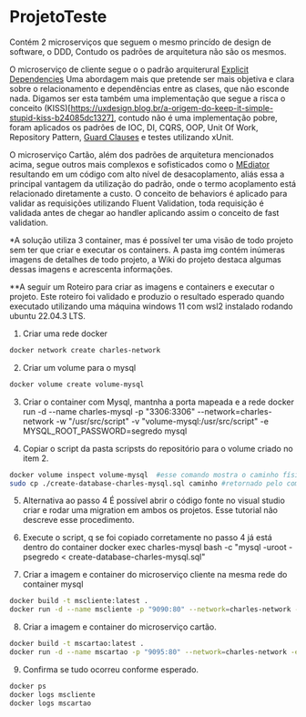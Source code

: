 # ProjetoTeste
Contém 2 microserviços que seguem o mesmo princído de design de software, o DDD, Contudo os padrões de arquitetura não são os mesmos. 

O microserviço de cliente segue o o padrão arquiterural [Explicit Dependencies](https://learn.microsoft.com/en-us/dotnet/architecture/modern-web-apps-azure/architectural-principles) Uma abordagem mais que pretende ser mais objetiva e clara sobre o relacionamento e dependências entre as clases, que não esconde nada. Digamos ser esta também uma implementação que segue a risca o conceito (KISS)[https://uxdesign.blog.br/a-origem-do-keep-it-simple-stupid-kiss-b24085dc1327], contudo não é uma implementação pobre, foram aplicados os padrões de IOC, DI, CQRS, OOP, Unit Of Work, Repository Pattern, [Guard Clauses](https://maiconheck.io/krafted/articles/guards.html) e testes utilizando xUnit.

O microserviço Cartão, além dos padrões de arquitetura mencionados acima, segue outros mais complexos e sofisticados como o [MEdiator](https://medium.com/tableless/mediatr-com-asp-net-core-7b98ba0ca640) resultando em um código com alto nível de desacoplamento, aliás essa a principal vantagem da utilização do padrão, onde o termo acoplamento está relacionado diretamente a custo. O conceito de behaviors é aplicado para validar as requisições utilizando Fluent Validation, toda requisição é validada antes de chegar ao handler aplicando assim o conceito de fast validation.

*A solução utiliza 3 container, mas é possível ter uma visão de todo projeto sem ter que criar e executar os containers. A pasta img contém inúmeras imagens de detalhes de todo projeto, a Wiki do projeto destaca algumas dessas imagens e acrescenta informações. 

**A seguir um Roteiro para criar as imagens e containers e executar o projeto. Este roteiro foi validado e produzio o resultado esperado quando executado utilizando uma máquina windows 11 com wsl2 instalado rodando ubuntu 22.04.3 LTS.

1) Criar uma rede docker
``` bash
docker network create charles-network
```
2) Criar um volume para o mysql
``` bash
docker volume create volume-mysql
```
3) Criar o container com Mysql, mantnha a porta mapeada e a rede
docker run -d --name charles-mysql -p "3306:3306" --network=charles-network -w "/usr/src/script" -v "volume-mysql:/usr/src/script" -e MYSQL_ROOT_PASSWORD=segredo mysql

4) Copiar o script da pasta scripsts do repositório para o volume criado no item 2.
``` bash
docker volume inspect volume-mysql  #esse comando mostra o caminho físico da pasta
sudo cp ./create-database-charles-mysql.sql caminho #retornado pelo comando acima. Existem outras formas, mas o script precisa estar na pasta de volume
```
5) Alternativa ao passo 4
É possível abrir o código fonte no visual studio criar e rodar uma migration em ambos os projetos. Esse tutorial não descreve esse procedimento.

6) Execute o script, q se foi copiado corretamente no passo 4 já está dentro do container
docker exec charles-mysql bash -c "mysql -uroot -psegredo < create-database-charles-mysql.sql"

7) Criar a imagem e container do microserviço cliente na mesma rede do container mysql
``` bash
docker build -t mscliente:latest .
docker run -d --name mscliente -p "9090:80" --network=charles-network -e ASPNETCORE_ENVIRONMENT=Production mscliente
```
8) Criar a imagem e container do microserviço cartão.
``` bash
docker build -t mscartao:latest .
docker run -d --name mscartao -p "9095:80" --network=charles-network -e ASPNETCORE_ENVIRONMENT=Production mscartao
```
9) Confirma se tudo ocorreu conforme esperado.
``` bash
docker ps
docker logs mscliente
docker logs mscartao
```

